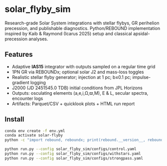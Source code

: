 # solar_flyby_sim

Research-grade Solar System integrations with stellar flybys, GR perihelion precession, and publishable diagnostics. Python/REBOUND implementation inspired by Kaib & Raymond (Icarus 2025) setup and classical apsidal-precession analyses.

## Features
- Adaptive **IAS15** integrator with outputs sampled on a regular time grid
- 1PN GR via REBOUNDx; optional solar J2 and mass-loss toggles
- Realistic stellar flyby generator; injection at 1 pc; b≤0.1 pc; impulse-gradient logging
- J2000 (JD 2451545.0 TDB) initial conditions from JPL Horizons
- Outputs: osculating elements (a,e,i,Ω,ϖ,M), E & L, secular spectra, encounter logs
- Artifacts: Parquet/CSV + quicklook plots + HTML run report

## Install
```bash
conda env create -f env.yml
conda activate solar-flyby
python -c "import rebound, reboundx; print(rebound.__version__, reboundx.__version__)"

python run.py --config solar_flyby_sim/configs/control.yaml
python run.py --config solar_flyby_sim/configs/withstars.yaml
python run.py --config solar_flyby_sim/configs/strongpass.yaml